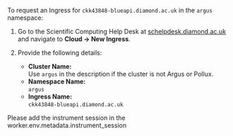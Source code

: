 To request an Ingress for `ckk43848-blueapi.diamond.ac.uk` in the `argus` namespace:

1. Go to the Scientific Computing Help Desk at [schelpdesk.diamond.ac.uk](https://schelpdesk.diamond.ac.uk) and navigate to **Cloud → New Ingress**.
2. Provide the following details:

    - **Cluster Name:**  
      Use `argus` in the description if the cluster is not Argus or Pollux.
    - **Namespace Name:**  
      `argus`
    - **Ingress Name:**  
      `ckk43848-blueapi.diamond.ac.uk`


Please add the instrument session in the worker.env.metadata.instrument_session
